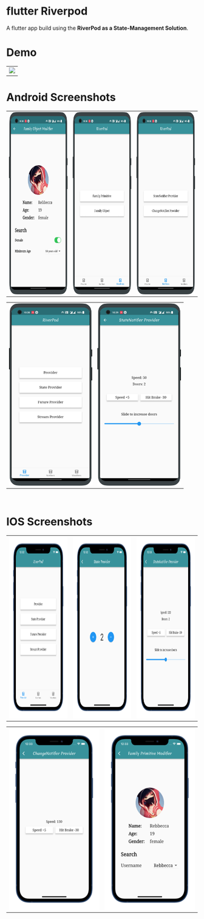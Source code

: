 # flutter Riverpod

A flutter app build using the **RiverPod as a State-Management Solution**.

 # Demo
  <table>
  <tr>
  <td><img src="https://github.com/MarvelApps-Flutter/flutter_riverpod/blob/master/working_demo/riverpod.gif" height="480px"></td>
    </tr>
  </table>

# Android Screenshots

<table>
  <tr>
    <td><img src="https://github.com/MarvelApps-Flutter/flutter_riverpod/blob/master/screenshots/android/android1.png" height="480px"></td>
    <td><img src="https://github.com/MarvelApps-Flutter/flutter_riverpod/blob/master/screenshots/android/android2.png" height="480px"></td>
    <td><img src="https://github.com/MarvelApps-Flutter/flutter_riverpod/blob/master/screenshots/android/android3.png" height="480px"></td>
  </tr>
 </table>
 
 <table>
  <tr>
    <td><img src="https://github.com/MarvelApps-Flutter/flutter_riverpod/blob/master/screenshots/android/android4.png" height="480px"></td>
    <td><img src="https://github.com/MarvelApps-Flutter/flutter_riverpod/blob/master/screenshots/android/android5.png" height="480px"></td>
  </tr>
 </table>


</br>

# IOS Screenshots

<table>
  <tr>
    <td><img src="https://github.com/MarvelApps-Flutter/flutter_riverpod/blob/master/screenshots/ios/ios1.png" height="480px"></td>
    <td><img src="https://github.com/MarvelApps-Flutter/flutter_riverpod/blob/master/screenshots/ios/ios2.png" height="480px"></td>
    <td><img src="https://github.com/MarvelApps-Flutter/flutter_riverpod/blob/master/screenshots/ios/ios3.png" height="480px"></td>
  </tr>
 </table>
 
 <table>
  <tr>
    <td><img src="https://github.com/MarvelApps-Flutter/flutter_riverpod/blob/master/screenshots/ios/ios4.png" height="480px"></td>
    <td><img src="https://github.com/MarvelApps-Flutter/flutter_riverpod/blob/master/screenshots/ios/ios5.png" height="480px"></td>
  </tr>
 </table>

